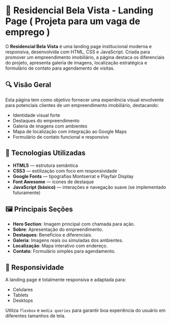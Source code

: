 # 🏡 Residencial Bela Vista - Landing Page ( Projeta para um vaga de emprego )

O **Residencial Bela Vista** é uma landing page institucional moderna e responsiva, desenvolvida com HTML, CSS e JavaScript. Criada para promover um empreendimento imobiliário, a página destaca os diferenciais do projeto, apresenta galeria de imagens, localização estratégica e formulário de contato para agendamento de visitas.

## 🔍 Visão Geral

Esta página tem como objetivo fornecer uma experiência visual envolvente para potenciais clientes de um empreendimento imobiliário, destacando:

- Identidade visual forte
- Destaques do empreendimento
- Galeria de imagens com ambientes
- Mapa de localização com integração ao Google Maps
- Formulário de contato funcional e responsivo

## 🧱 Tecnologias Utilizadas

- **HTML5** — estrutura semântica
- **CSS3** — estilização com foco em responsividade
- **Google Fonts** — tipografias Montserrat e Playfair Display
- **Font Awesome** — ícones de destaque
- **JavaScript (básico)** — interações e navegação suave (se implementado futuramente)

## 🖼️ Principais Seções

- **Hero Section**: Imagem principal com chamada para ação.
- **Sobre**: Apresentação do empreendimento.
- **Destaques**: Benefícios e diferenciais.
- **Galeria**: Imagens reais ou simuladas dos ambientes.
- **Localização**: Mapa interativo com endereço.
- **Contato**: Formulário simples para agendamento.

## 📱 Responsividade

A landing page é totalmente responsiva e adaptada para:

- Celulares
- Tablets
- Desktops

Utiliza `flexbox` e `media queries` para garantir boa experiência do usuário em diferentes tamanhos de tela.


